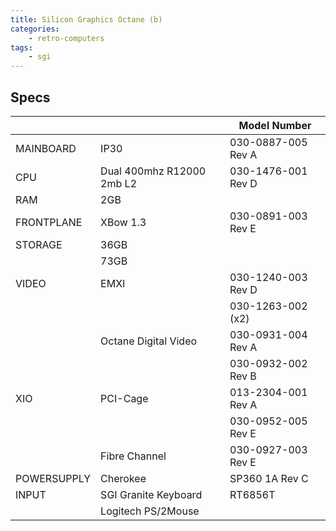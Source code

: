 ```yaml
---
title: Silicon Graphics Octane (b)
categories:
    - retro-computers
tags:
    - sgi
---
```


## Specs

|             |                           | Model Number       |
|-------------|---------------------------|--------------------|
| MAINBOARD   | IP30                      | 030-0887-005 Rev A |
| CPU         | Dual 400mhz R12000 2mb L2 | 030-1476-001 Rev D |
| RAM         | 2GB                       |                    |
| FRONTPLANE  | XBow 1.3                  | 030-0891-003 Rev E |
| STORAGE     | 36GB                      |                    |
|             | 73GB                      |                    |
| VIDEO       | EMXI                      | 030-1240-003 Rev D |
|             |                           | 030-1263-002 (x2)  |
|             | Octane Digital Video      | 030-0931-004 Rev A |
|             |                           | 030-0932-002 Rev B |
| XIO         | PCI-Cage                  | 013-2304-001 Rev A |
|             |                           | 030-0952-005 Rev E |
|             | Fibre Channel             | 030-0927-003 Rev E |
| POWERSUPPLY | Cherokee                  | SP360 1A Rev C     |
| INPUT       | SGI Granite Keyboard      | RT6856T            |
|             | Logitech PS/2Mouse        |                    |
